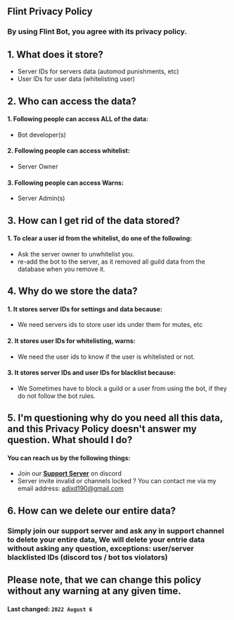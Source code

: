 ## **Flint Privacy Policy**
### By using Flint Bot, you agree with its privacy policy.

## 1. What does it store?

 - Server IDs for servers data (automod punishments, etc)
 - User IDs for user data (whitelisting user)

## 2. Who can access the data?

 #### 1. Following people can access ALL of the data:
 -  Bot developer(s)

#### 2. Following people can access whitelist:
- Server Owner

#### 3. Following people can access Warns:
- Server Admin(s)

## 3. How can I get rid of the data stored? 

#### 1. To clear a user id from the whitelist, do one of the following:
- Ask the server owner to unwhitelist you.
- re-add the bot to the server, as it removed all guild data from the database when you remove it.


## 4. Why do we store the data?

#### 1. It stores server IDs for settings and data because:
- We need servers ids to store user ids under them for  mutes, etc

#### 2. It stores user IDs for whitelisting, warns:
- We need the user ids to know if the user is whitelisted or not.

#### 3. It stores server IDs and user IDs for blacklist because:
- We Sometimes have to block a guild or a user from using the bot, if they do not follow the bot rules.


## 5. I'm questioning why do you need all this data, and this Privacy Policy doesn't answer my question. What should I do?

#### You can reach us by the following things:
- Join our [**Support Server**](https://discord.gg/kfnDDwWPhW) on discord
- Server invite invalid or channels locked ? You can contact me via my email address: adixd190@gmail.com

## 6. How can we delete our entire data?

### Simply join our support server and ask any in support channel to delete your entire data, We will delete your entrie data without asking any question, exceptions: user/server blacklisted IDs (discord tos / bot tos violators)

## Please note, that we can change this policy without any warning at any given time.
#### **Last changed:**  `2022 August 6`
